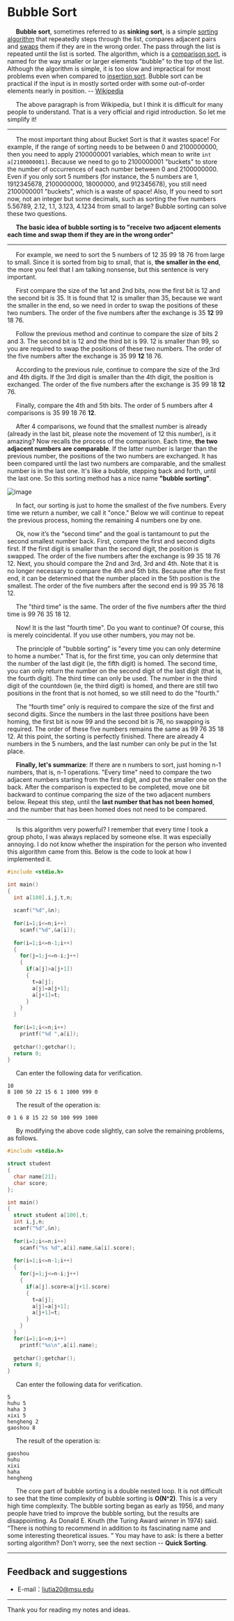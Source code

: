 # Bubble Sort

&#160;&#160;&#160;&#160;&#160;**Bubble sort**, sometimes referred to as **sinking sort**, is a simple [sorting algorithm](https://en.wikipedia.org/wiki/Sorting_algorithm) that repeatedly steps through the list, compares adjacent pairs and [swaps](https://en.wikipedia.org/wiki/Swap_(computer_programming)) them if they are in the wrong order. The pass through the list is repeated until the list is sorted. The algorithm, which is a [comparison sort](https://en.wikipedia.org/wiki/Comparison_sort), is named for the way smaller or larger elements "bubble" to the top of the list. Although the algorithm is simple, it is too slow and impractical for most problems even when compared to [insertion sort](https://en.wikipedia.org/wiki/Insertion_sort). Bubble sort can be practical if the input is in mostly sorted order with some out-of-order elements nearly in position. -- [Wikipedia](https://en.wikipedia.org/wiki/Bubble_sort)

&#160;&#160;&#160;&#160;&#160;The above paragraph is from Wikipedia, but I think it is difficult for many people to understand. That is a very official and rigid introduction. So let me simplify it!

----------

&#160;&#160;&#160;&#160;&#160;The most important thing about Bucket Sort is that it wastes space! For example, if the range of sorting needs to be between 0 and 2100000000, then you need to apply 2100000001 variables, which mean to write `int a[2100000001]`. Because we need to go to 2100000001 "buckets" to store the number of occurrences of each number between 0 and 2100000000. Even if you only sort 5 numbers (for instance, the 5 numbers are 1, 1912345678, 2100000000, 18000000, and 912345678), you still need 2100000001 "buckets", which is a waste of space! Also, If you need to sort now, not an integer but some decimals, such as sorting the five numbers 5.56789, 2.12, 1.1, 3.123, 4.1234 from small to large? Bubble sorting can solve these two questions.

&#160;&#160;&#160;&#160;&#160;**The basic idea of bubble sorting is to "receive two adjacent elements each time and swap them if they are in the wrong order"**

----------

&#160;&#160;&#160;&#160;&#160;For example, we need to sort the 5 numbers of 12 35 99 18 76 from large to small. Since it is sorted from big to small, that is, **the smaller in the end**, the more you feel that I am talking nonsense, but this sentence is very important.

&#160;&#160;&#160;&#160;&#160;First compare the size of the 1st and 2nd bits, now the first bit is 12 and the second bit is 35. It is found that 12 is smaller than 35, because we want the smaller in the end, so we need in order to swap the positions of these two numbers. The order of the five numbers after the exchange is 35 **12** 99 18 76.

&#160;&#160;&#160;&#160;&#160;Follow the previous method and continue to compare the size of bits 2 and 3. The second bit is 12 and the third bit is 99. 12 is smaller than 99, so you are required to swap the positions of these two numbers. The order of the five numbers after the exchange is 35 99 **12** 18 76.

&#160;&#160;&#160;&#160;&#160;According to the previous rule, continue to compare the size of the 3rd and 4th digits. If the 3rd digit is smaller than the 4th digit, the position is exchanged. The order of the five numbers after the exchange is 35 99 18 **12** 76.

&#160;&#160;&#160;&#160;&#160;Finally, compare the 4th and 5th bits. The order of 5 numbers after 4 comparisons is 35 99 18 76 **12**.

&#160;&#160;&#160;&#160;&#160;After 4 comparisons, we found that the smallest number is already (already in the last bit, please note the movement of 12 this number), is it amazing? Now recalls the process of the comparison. Each time, **the two adjacent numbers are comparable**. If the latter number is larger than the previous number, the positions of the two numbers are exchanged. It has been compared until the last two numbers are comparable, and the smallest number is in the last one. It's like a bubble, stepping back and forth, until the last one. So this sorting method has a nice name **"bubble sorting"**.

![image](https://github.com/liutiantian233/Magical-Algorithms/blob/master/Sort/Bubble%20Sort/Bubble%20Sort.png)

&#160;&#160;&#160;&#160;&#160;In fact, our sorting is just to home the smallest of the five numbers. Every time we return a number, we call it "once." Below we will continue to repeat the previous process, homing the remaining 4 numbers one by one.

&#160;&#160;&#160;&#160;&#160;Ok, now it’s the “second time” and the goal is tantamount to put the second smallest number back. First, compare the first and second digits first. If the first digit is smaller than the second digit, the position is swapped. The order of the five numbers after the exchange is 99 35 18 76 12. Next, you should compare the 2nd and 3rd, 3rd and 4th. Note that it is no longer necessary to compare the 4th and 5th bits. Because after the first end, it can be determined that the number placed in the 5th position is the smallest. The order of the five numbers after the second end is 99 35 76 18 12.

&#160;&#160;&#160;&#160;&#160;The "third time" is the same. The order of the five numbers after the third time is 99 76 35 18 12.

&#160;&#160;&#160;&#160;&#160;Now! It is the last "fourth time". Do you want to continue? Of course, this is merely coincidental. If you use other numbers, you may not be.

&#160;&#160;&#160;&#160;&#160;The principle of "bubble sorting" is "every time you can only determine to home a number." That is, for the first time, you can only determine that the number of the last digit (ie, the fifth digit) is homed. The second time, you can only return the number on the second digit of the last digit (that is, the fourth digit). The third time can only be used. The number in the third digit of the countdown (ie, the third digit) is homed, and there are still two positions in the front that is not homed, so we still need to do the "fourth."

&#160;&#160;&#160;&#160;&#160;The “fourth time” only is required to compare the size of the first and second digits. Since the numbers in the last three positions have been homing, the first bit is now 99 and the second bit is 76, no swapping is required. The order of these five numbers remains the same as 99 76 35 18 12. At this point, the sorting is perfectly finished. There are already 4 numbers in the 5 numbers, and the last number can only be put in the 1st place.

&#160;&#160;&#160;&#160;&#160;**Finally, let's summarize**: If there are n numbers to sort, just homing n-1 numbers, that is, n-1 operations. "Every time" need to compare the two adjacent numbers starting from the first digit, and put the smaller one on the back. After the comparison is expected to be completed, move one bit backward to continue comparing the size of the two adjacent numbers below. Repeat this step, until the **last number that has not been homed**, and the number that has been homed does not need to be compared.

----------

&#160;&#160;&#160;&#160;&#160;Is this algorithm very powerful? I remember that every time I took a group photo, I was always replaced by someone else. It was especially annoying. I do not know whether the inspiration for the person who invented this algorithm came from this. Below is the code to look at how I implemented it.

```c
#include <stdio.h>

int main()
{
  int a[100],i,j,t,n;
  
  scanf("%d",&n);
  
  for(i=1;i<=n;i++)
    scanf("%d",&a[i]);
  
  for(i=1;i<=n-1;i++)
  {
    for(j=1;j<=n-i;j++)
    {
      if(a[j]>a[j+1])
      {
        t=a[j];
        a[j]=a[j+1];
        a[j+1]=t;
      }
    }
  }
  
  for(i=1;i<=n;i++)
    printf("%d ",a[i]);
  
  getchar();getchar();
  return 0;
}
```

&#160;&#160;&#160;&#160;&#160;Can enter the following data for verification.

```
10
8 100 50 22 15 6 1 1000 999 0
```

&#160;&#160;&#160;&#160;&#160;The result of the operation is:

```
0 1 6 8 15 22 50 100 999 1000
```

&#160;&#160;&#160;&#160;&#160;By modifying the above code slightly, can solve the remaining problems, as follows.

```c
#include <stdio.h>

struct student
{
  char name[21];
  char score;
};

int main()
{
  struct student a[100],t;
  int i,j,n;
  scanf("%d",&n);
  
  for(i=1;i<=n;i++)
    scanf("%s %d",a[i].name,&a[i].score);
  
  for(i=1;i<=n-1;i++)
  {
    for(j=1;j<=n-i;j++)
    {
      if(a[j].score<a[j+1].score)
      {
        t=a[j];
        a[j]=a[j+1];
        a[j+1]=t;
      }
    }
  }
  for(i=1;i<=n;i++)
    printf("%s\n",a[i].name);
  
  getchar();getchar();
  return 0;
}
```

&#160;&#160;&#160;&#160;&#160;Can enter the following data for verification.

```
5
huhu 5
haha 3
xixi 5
hengheng 2
gaoshou 8
```

&#160;&#160;&#160;&#160;&#160;The result of the operation is:

```
gaoshou
huhu
xixi
haha
hengheng
```

&#160;&#160;&#160;&#160;&#160;The core part of bubble sorting is a double nested loop. It is not difficult to see that the time complexity of bubble sorting is **O(N^2)**. This is a very high time complexity. The bubble sorting began as early as 1956, and many people have tried to improve the bubble sorting, but the results are disappointing. As Donald E. Knuth (the Turing Award winner in 1974) said. “There is nothing to recommend in addition to its fascinating name and some interesting theoretical issues. ” You may have to ask: Is there a better sorting algorithm? Don't worry, see the next section -- **Quick Sorting**.

---------

## Feedback and suggestions
- E-mail：<liutia20@msu.edu>

---------

Thank you for reading my notes and ideas.
